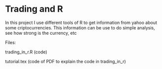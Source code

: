 # Trading and R
In this project I use different tools of R to get information from yahoo about some criptocurrencies. This information can be use to do simple analysis, see how strong is the currency, etc

Files:

trading_in_r.R (code)

tutorial.tex (code of PDF to explain the code in trading_in_r)

